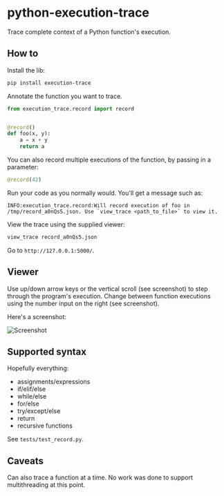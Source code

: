 # python-execution-trace

Trace complete context of a Python function's execution.

## How to

Install the lib:

```bash
pip install execution-trace
```

Annotate the function you want to trace.

```python
from execution_trace.record import record


@record()
def foo(x, y):
    a = x + y
    return a
```

You can also record multiple executions of the function, by passing in a parameter:

```python
@record(42)
```

Run your code as you normally would. You'll get a message such as:

```
INFO:execution_trace.record:Will record execution of foo in /tmp/record_a0nQs5.json. Use `view_trace <path_to_file>` to view it.
```

View the trace using the supplied viewer:

```bash
view_trace record_a0nQs5.json
```

Go to `http://127.0.0.1:5000/`.

## Viewer

Use up/down arrow keys or the vertical scroll (see screenshot) to step through the program's execution. Change
between function executions using the number input on the right (see screenshot).

Here's a screenshot:

![Screenshot](http://i.imgur.com/pA1Kjp1.png)

## Supported syntax

Hopefully everything:

- assignments/expressions
- if/elif/else
- while/else
- for/else
- try/except/else
- return
- recursive functions

See `tests/test_record.py`.

## Caveats

Can also trace a function at a time. No work was done to support multithreading at this point.

